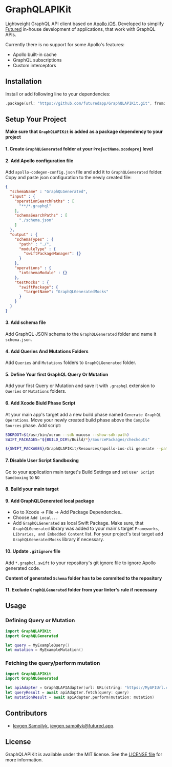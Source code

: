 # GraphQLAPIKit

Lightweight GraphQL API client based on [Apollo iOS](https://github.com/apollographql/apollo-ios).
Developed to simplify [Futured](https://www.futured.app) in-house development of applications, that work with GraphQL APIs.

Currently there is no support for some Apollo's features:
- Apollo built-in cache
- GraphQL subscriptions
- Custom interceptors

## Installation

Install or add following line to your dependencies:

```swift
.package(url: "https://github.com/futuredapp/GraphQLAPIKit.git", from: "1.0.0")
```

## Setup Your Project

**Make sure that `GraphQLAPIKit` is added as a package dependency to your project**

#### 1. Create `GraphQLGenerated` folder at your `ProjectName.xcodeproj` level

#### 2. Add Apollo configuration file

Add `apollo-codegen-config.json` file and add it to `GraphQLGenerated` folder.
Copy and paste json configuration to the newly created file:
```json
{
  "schemaName" : "GraphQLGenerated",
  "input" : {
    "operationSearchPaths" : [
      "**/*.graphql"
    ],
    "schemaSearchPaths" : [
      "./schema.json"
    ]
  },
  "output" : {
    "schemaTypes" : {
      "path" : "./",
      "moduleType" : {
        "swiftPackageManager": {}
      }
    },
    "operations" : {
      "inSchemaModule" : {}
    },
    "testMocks" : {
      "swiftPackage": {
        "targetName": "GraphQLGeneratedMocks"
      }
    }
  }
}
```
#### 3. Add schema file
Add GraphQL JSON schema to the `GraphQLGenerated` folder and name it `schema.json`.

#### 4. Add Queries And Mutations Folders
Add `Queries` and `Mutations` folders to `GraphQLGenerated` folder.

#### 5. Define Your first GraphQL Query Or Mutation
Add your first Query or Mutation and save it with `.graphql` extension to `Queries` or `Mutations` folders.

#### 6. Add Xcode Biuld Phase Script
At your main app's target add a new build phase named `Generate GraphQL Operations`.
Move your newly created build phase above the `Compile Sources` phase.
Add script:
```sh
SDKROOT=$(/usr/bin/xcrun --sdk macosx --show-sdk-path)
SWIFT_PACKAGES="${BUILD_DIR%/Build/*}/SourcePackages/checkouts"

${SWIFT_PACKAGES}/GraphQLAPIKit/Resources/apollo-ios-cli generate --path ./GraphQLGenerated/apollo-codegen-config.json
```

#### 7. Disable User Script Sandboxing
Go to your application main target's Build Settings and set `User Script Sandboxing` to `NO`

#### 8. Build your main target

#### 9. Add GraphQLGenerated local package
- Go to Xcode -> File -> Add Package Dependencies..
- Choose `Add Local...`
- Add `GraphQLGenerated` as local Swift Package.
Make sure, that `GraphQLGenerated` library was added to your main's target `Frameworks, Libraries, and Embedded Content` list.
For your project's test target add `GraphQLGeneratedMocks` library if necessary.

#### 10. Update `.gitignore` file
Add `*.graphql.swift` to your repository's git ignore file to ignore Apollo generated code.

**Content of generated `Schema` folder has to be commited to the repository**

#### 11. Exclude `GraphQLGenerated` folder from your linter's rule if necessary

## Usage

### Defining Query or Mutation
```swift
import GraphQLAPIKit
import GraphQLGenerated

let query = MyExampleQuery()
let mutation = MyExampleMutation()
```

### Fetching the query/perform mutation
```swift
import GraphQLAPIKit
import GraphQLGenerated

let apiAdapter = GraphQLAPIAdapter(url: URL(string: "https://MyAPIUrl.com")!)
let queryResult = await apiAdapter.fetch(query: query)
let mutationResult = await apiAdapter.perform(mutation: mutation)
```

## Contributors

- [Ievgen Samoilyk](https://github.com/samoilyk), <ievgen.samoilyk@futured.app>.

## License

GraphQLAPIKit is available under the MIT license. See the [LICENSE file](LICENSE) for more information.